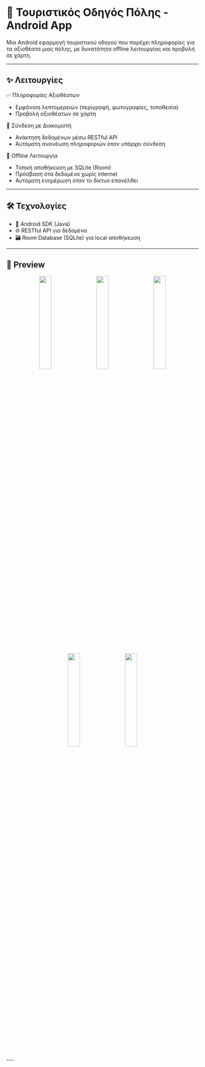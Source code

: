 # 🧭 Τουριστικός Οδηγός Πόλης - Android App

Μια Android εφαρμογή τουριστικού οδηγού που παρέχει πληροφορίες για τα αξιοθέατα μιας πόλης, με δυνατότητα offline λειτουργίας και προβολή σε χάρτη.

---

## ✨ Λειτουργίες

✅ Πληροφορίες Αξιοθέατων  
- Εμφάνιση λεπτομερειών (περιγραφή, φωτογραφίες, τοποθεσία)  
- Προβολή αξιοθέατων σε χάρτη

🔄 Σύνδεση με Διακομιστή  
- Ανάκτηση δεδομένων μέσω RESTful API  
- Αυτόματη ανανέωση πληροφοριών όταν υπάρχει σύνδεση

📴 Offline Λειτουργία  
- Τοπική αποθήκευση με SQLite (Room)  
- Πρόσβαση στα δεδομένα χωρίς internet  
- Αυτόματη ενημέρωση όταν το δίκτυο επανέλθει

---

## 🛠️ Τεχνολογίες

- 📱 Android SDK (Java)
- 🌐 RESTful API για δεδομένα
- 🗃 Room Database (SQLite) για local αποθήκευση

---

## 📸 Preview

<p align="center">
  <img src="https://github.com/haris2718/KastoriaCityGuideNew/blob/main/assets/first_page_com.example.kastoria_guide.jpg" width="25%" hspace="10" />
  <img src="https://github.com/haris2718/KastoriaCityGuideNew/blob/main/assets/second_page_com.example.kastoria_guide.jpg" width="25%" hspace="10" />
  <img src="https://github.com/haris2718/KastoriaCityGuideNew/blob/main/assets/third_com.example.kastoria_guide.jpg" width="25%" hspace="10" />
</p>
<p align="center">
  <img src="https://github.com/haris2718/KastoriaCityGuideNew/blob/main/assets/rating_com.example.kastoria_guide.jpg" width="25%" hspace="10"/>
  <img src="https://github.com/haris2718/KastoriaCityGuideNew/blob/main/assets/map_com.google.android.apps.maps.jpg" width="25%" hspace="10"/>
</p>
<br><br>
<br><br>
---




